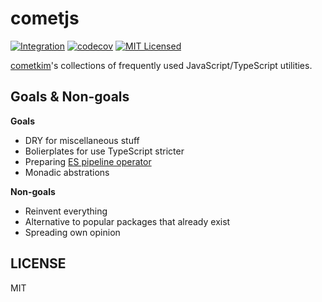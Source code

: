 # cometjs

[![Integration](https://github.com/cometkim/cometjs/actions/workflows/integration.yml/badge.svg)](https://github.com/cometkim/cometjs/actions/workflows/integration.yml)
[![codecov](https://codecov.io/gh/cometkim/cometjs/branch/main/graph/badge.svg?token=RDOBWTAO8O)](https://codecov.io/gh/cometkim/cometjs)
[![MIT Licensed](https://img.shields.io/github/license/cometkim/cometjs)](#license)

[cometkim](https://github.com/cometkim)'s collections of frequently used JavaScript/TypeScript utilities.

## Goals & Non-goals

**Goals**

- DRY for miscellaneous stuff
- Bolierplates for use TypeScript stricter
- Preparing [ES pipeline operator](https://github.com/tc39/proposal-pipeline-operator)
- Monadic abstrations

**Non-goals**

- Reinvent everything
- Alternative to popular packages that already exist
- Spreading own opinion

## LICENSE

MIT
